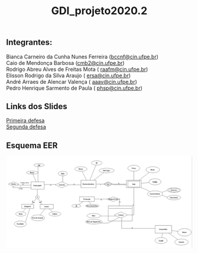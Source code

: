 <html>
  <body>
    <header>
      <h1>GDI_projeto2020.2</h1>
    </header>
    <h2>Integrantes:</h2>
    <p> Bianca Carneiro da Cunha Nunes Ferreira (<a href="mailto:bccnf@cin.ufpe.br">bccnf@cin.ufpe.br</a>)<br>
      Caio de Mendonça Barbosa (<a href="mailto:cmb2@cin.ufpe.br">cmb2@cin.ufpe.br</a>)<br>
      Rodrigo Abreu Alves de Freitas Mota ( <a href="mailto:raafm@cin.ufpe.br">raafm@cin.ufpe.br</a>)<br>
      Elisson Rodrigo da Silva Araujo ( <a href="mailto:ersa@cin.ufpe.br">ersa@cin.ufpe.br</a>)<br>
      André Arraes de Alencar Valença ( <a href="mailto:aaav@cin.ufpe.br">aaav@cin.ufpe.br</a>)<br>
      Pedro Henrique Sarmento de Paula ( <a href="mailto:phsp@cin.ufpe.br">phsp@cin.ufpe.br</a>)<br>
    </p>
    <h2>Links dos Slides</h2>
    <p>  
      <a href="https://docs.google.com/presentation/d/1ukphXlbhtCCrfMCaW3fWd24BapA3g1a0Knf5MKH9tsc/edit?usp=sharing" target="_blank">Primeira defesa</a><br>
      <a href="https://docs.google.com/presentation/d/1g0kEkb4plu76ai025nZn1Q5iHnpbMWM64Mz9eN-uBRI/edit#slide=id.ge868c2f58d_0_55" target="_blank">Segunda defesa</a>
    </p>
    <h2>Esquema EER</h2>
    <img src="EsquemaEERCase.PNG" alt="EsquemaEER">
  </body>
</html>
